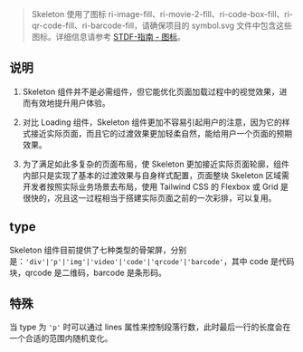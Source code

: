 > Skeleton 使用了图标 ri-image-fill、ri-movie-2-fill、ri-code-box-fill、ri-qr-code-fill、ri-barcode-fill，请确保项目的 symbol.svg 文件中包含这些图标。详细信息请参考 [STDF-指南 - 图标](https://stdf.design/#/guide/icon)。

## 说明

1. Skeleton 组件并不是必需组件，但它能优化页面加载过程中的视觉效果，进而有效地提升用户体验。

2. 对比 Loading 组件，Skeleton 组件更加不容易引起用户的注意，因为它的样式接近实际页面，而且它的过渡效果更加轻柔自然，能给用户一个页面的预期效果。

3. 为了满足如此多复杂的页面布局，使 Skeleton 更加接近实际页面轮廓，组件内部只是实现了基本的过渡效果与自身样式配置，页面整块 Skeleton 区域需开发者按照实际业务场景去布局，使用 Tailwind CSS 的 Flexbox 或 Grid 是很快的，况且这一过程相当于搭建实际页面之前的一次彩排，可以复用。

## type

Skeleton 组件目前提供了七种类型的骨架屏，分别是：`'div'|'p'|'img'|'video'|'code'|'qrcode'|'barcode'`，其中 code 是代码块，qrcode 是二维码，barcode 是条形码。

## 特殊

当 type 为 `'p'` 时可以通过 lines 属性来控制段落行数，此时最后一行的长度会在一个合适的范围内随机变化。
